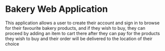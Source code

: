 # Bakery Web Application
 This application allows a user to create their account and sign in to browse for their favourite bakery products, and if they wish to buy, they can proceed by adding an item to cart there after they can pay for the products they wish to buy and their order will be delivered to the location of their choice
